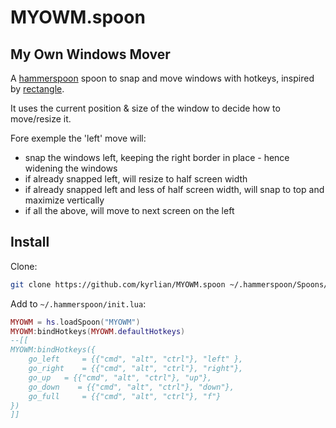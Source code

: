 # MYOWM.spoon 

## My Own Windows Mover

A [hammerspoon](https://www.hammerspoon.org/) spoon to snap and move windows with hotkeys, inspired by [rectangle](https://rectangleapp.com/). 

It uses the current position & size of the window to decide how to move/resize it.

Fore exemple the 'left' move will:
- snap the windows left, keeping the right border in place - hence widening the windows
- if already snapped left, will resize to half screen width
- if already snapped left and less of half screen width, will snap to top and maximize vertically
- if all the above, will move to next screen on the left

## Install

Clone:

```sh
git clone https://github.com/kyrlian/MYOWM.spoon ~/.hammerspoon/Spoons/MYOWM.spoon
```

Add to `~/.hammerspoon/init.lua`:

```lua
MYOWM = hs.loadSpoon("MYOWM")
MYOWM:bindHotkeys(MYOWM.defaultHotkeys)
--[[
MYOWM:bindHotkeys({
    go_left     = {{"cmd", "alt", "ctrl"}, "left" },
    go_right    = {{"cmd", "alt", "ctrl"}, "right"},
    go_up   = {{"cmd", "alt", "ctrl"}, "up"},
    go_down    = {{"cmd", "alt", "ctrl"}, "down"}, 
    go_full     = {{"cmd", "alt", "ctrl"}, "f"}
})
]]
```